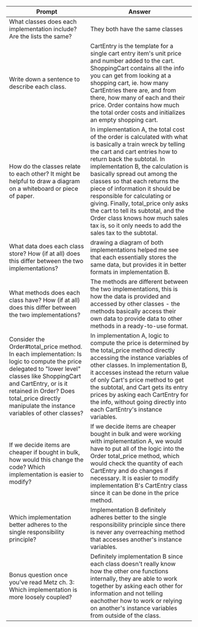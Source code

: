 | Prompt | Answer |
|--- |--- |
|What classes does each implementation include? Are the lists the same?| They both have the same classes|
|Write down a sentence to describe each class.|CartEntry is the template for a single cart entry item's unit price and number added to the cart.  ShoppingCart contains all the info you can get from looking at a shopping cart, ie. how many CartEntries there are, and from there, how many of each and their price. Order contains how much the total order costs and initializes an empty shopping cart. |
|How do the classes relate to each other? It might be helpful to draw a diagram on a whiteboard or piece of paper.|In implementation A, the total cost of the order is calculated with what is basically a train wreck by telling the cart and cart entries how to return back the subtotal. In implementation B, the calculation is basically spread out among the classes so that each returns the piece of information it should be responsible for calculating or giving. Finally, total_price only asks the cart to tell its subtotal, and the Order class knows how much sales tax is, so it only needs to add the sales tax to the subtotal.|
|What data does each class store? How (if at all) does this differ between the two implementations?| drawing a diagram of both implementations helped me see that each essentially stores the same data, but provides it in better formats in implementation B. |
|What methods does each class have? How (if at all) does this differ between the two implementations?| The methods are different between the two implementations, this is how the data is provided and accessed by other classes - the methods basically access their own data to provide data to other methods in a ready-to-use format.|
|Consider the Order#total_price method. In each implementation: Is logic to compute the price delegated to "lower level" classes like ShoppingCart and CartEntry, or is it retained in Order? Does total_price directly manipulate the instance variables of other classes?| In implementation A, logic to compute the price is determined by the total_price method directly accessing the instance variables of other classes. In implementation B, it accesses instead the return value of only Cart's price method to get the subtotal, and Cart gets its entry prices by asking each CartEntry for the info, without going directly into each CartEntry's instance variables.|
|If we decide items are cheaper if bought in bulk, how would this change the code? Which implementation is easier to modify?| If we decide items are cheaper bought in bulk and were working with implementation A, we would have to put all of the logic into the Order total_price method, which would check the quantity of each CartEntry and do changes if necessary. It is easier to modify implementation B's CartEntry class since it can be done in the price method.|
|Which implementation better adheres to the single responsibility principle?|Implementation B definitely adheres better to the single responsibility principle since there is never any overreaching method that accesses another's instance variables.|
|Bonus question once you've read Metz ch. 3: Which implementation is more loosely coupled?| Definitely implementation B since each class doesn't really know how the other one functions internally, they are able to work together by asking each other for information and not telling eachother how to work or relying on another's instance variables from outside of the class.|
